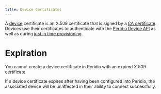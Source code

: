 ```yaml
---
title: Device Certificates
---
```


A [device](devices) certificate is an X.509 certificate that is signed by a [CA certificate](ca-certificates). Devices use their certificates to authenticate with the [Peridio Device API](../device-api) as well as during [just in time provisioning](just-in-time-provisioning).

# Expiration

You cannot create a device certificate in Peridio with an expired X.509 certificate.

If a device certificate expires after having been configured into Peridio, the associated device will be unaffected in their ability to connect successfully.
